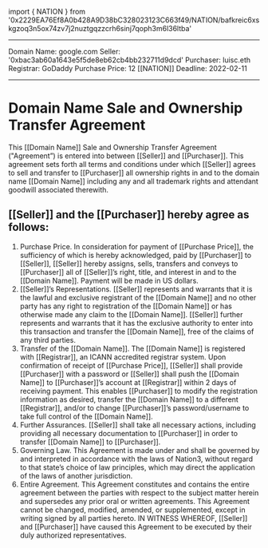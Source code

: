 import { NATION } from '0x2229EA76Ef8A0b428A9D38bC328023123C663f49/NATION/bafkreic6xskgzoq3n5ox74zv7j2nuztgqzzcrh6sinj7qoph3m6l36ltba'

---

Domain Name: google.com
Seller: '0xbac3ab60a1643e5f5de8eb62cb4bb232711d9dcd'
Purchaser: luisc.eth
Registrar: GoDaddy
Purchase Price: 12 [[NATION]]
Deadline: 2022-02-11

---

# Domain Name Sale and Ownership Transfer Agreement

This [[Domain Name]] Sale and Ownership Transfer Agreement ("Agreement”) is entered into between [[Seller]] and [[Purchaser]]. This agreement sets forth all terms and conditions under which [[Seller]] agrees to sell and transfer to [[Purchaser]] all ownership rights in and to the domain name [[Domain Name]] including any and all trademark rights and attendant goodwill associated therewith.

## [[Seller]] and the [[Purchaser]] hereby agree as follows:

1. Purchase Price. In consideration for payment of [[Purchase Price]], the sufficiency of which is hereby acknowledged, paid by [[Purchaser]] to [[Seller]], [[Seller]] hereby assigns, sells, transfers and conveys to [[Purchaser]] all of [[Seller]]’s right, title, and interest in and to the [[Domain Name]]. Payment will be made in US dollars.
2. [[Seller]]’s Representations. [[Seller]] represents and warrants that it is the lawful and exclusive registrant of the [[Domain Name]] and no other party has any right to registration of the [[Domain Name]] or has otherwise made any claim to the [[Domain Name]]. [[Seller]] further represents and warrants that it has the exclusive authority to enter into this transaction and transfer the [[Domain Name]], free of the claims of any third parties.
3. Transfer of the [[Domain Name]]. The [[Domain Name]] is registered with [[Registrar]], an ICANN accredited registrar system. Upon confirmation of receipt of [[Purchase Price]], [[Seller]] shall provide [[Purchaser]] with a password or [[Seller]] shall push the [[Domain Name]] to [[Purchaser]]’s account at [[Registrar]] within 2 days of receiving payment. This enables [[Purchaser]] to modify the registration information as desired, transfer the [[Domain Name]] to a different [[Registrar]], and/or to change [[Purchaser]]’s password/username to take full control of the [[Domain Name]].
4. Further Assurances. [[Seller]] shall take all necessary actions, including providing all necessary documentation to [[Purchaser]] in order to transfer [[Domain Name]] to [[Purchaser]].
5. Governing Law. This Agreement is made under and shall be governed by and interpreted in accordance with the laws of Nation3, without regard to that state’s choice of law principles, which may direct the application of the laws of another jurisdiction.
6. Entire Agreement. This Agreement constitutes and contains the entire agreement between the parties with respect to the subject matter herein and supersedes any prior oral or written agreements. This Agreement cannot be changed, modified, amended, or supplemented, except in writing signed by all parties hereto.
   IN WITNESS WHEREOF, [[Seller]] and [[Purchaser]] have caused this Agreement to be executed by their duly authorized representatives.
